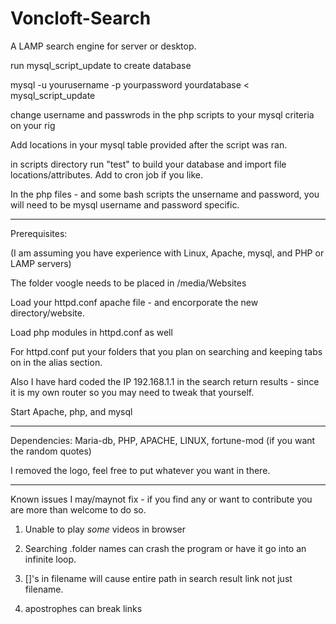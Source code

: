 # Voncloft-Search
A LAMP search engine for server or desktop.

run mysql_script_update to create database 

mysql -u yourusername -p yourpassword yourdatabase < mysql_script_update

change username and passwrods in the php scripts to your mysql criteria on your rig

Add locations in your mysql table provided after the script was ran.

in scripts directory run "test" to build your database and import file locations/attributes. Add to cron job if you like.

In the php files - and some bash scripts the unsername and password, you will need to be mysql username and password specific. 

___________________________


Prerequisites:

(I am assuming you have experience with Linux, Apache, mysql, and PHP or LAMP servers)

The folder voogle needs to be placed in /media/Websites

Load your httpd.conf apache file - and encorporate the new directory/website.

Load php modules in httpd.conf as well

For httpd.conf put your folders that you plan on searching and keeping tabs on in the alias section.

Also I have hard coded the IP 192.168.1.1 in the search return results - since it is my own router so you may need to tweak that yourself.

Start Apache, php, and mysql

__________________________________________________


Dependencies: Maria-db, PHP, APACHE, LINUX, fortune-mod (if you want the random quotes)

I removed the logo, feel free to put whatever you want in there.

_________________________________________________




Known issues I may/maynot fix - if you find any or want to contribute you are more than welcome to do so.




1) Unable to play *some* videos in browser

2) Searching .folder names can crash the program or have it go into an infinite loop.

3) []'s in filename will cause entire path in search result link not just filename.

4) apostrophes can break links
